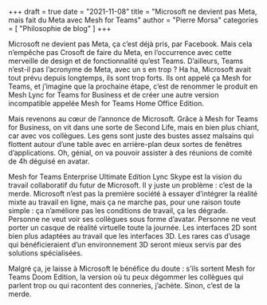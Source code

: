 +++
draft       = true
date        = "2021-11-08"
title       = "Microsoft ne devient pas Meta, mais fait du Meta avec Mesh for Teams"
author      = "Pierre Morsa"
categories  = [ "Philosophie de blog" ]
+++

Microsoft ne devient pas Meta, ça c’est déjà pris, par Facebook. Mais cela n’empêche pas Crosoft de faire du Meta, en l’occurrence avec cette merveille de design et de fonctionnalité qu’est Teams. D’ailleurs, Teams n’est-il pas l’acronyme de Meta, avec un s en trop ? Ha ha, Microsoft avait tout prévu depuis longtemps, ils sont trop forts. Ils ont appelé ça Mesh for Teams, et j’imagine que la prochaine étape, c’est de renommer le produit en Mesh Lync for Teams for Business et de créer une autre version incompatible appelée Mesh for Teams Home Office Edition.

Mais revenons au cœur de l’annonce de Microsoft. Grâce à Mesh for Teams for Business, on vit dans une sorte de Second Life, mais en bien plus chiant, car avec vos collègues. Les gens sont juste des bustes assez malsains qui flottent autour d’une table avec en arrière-plan deux sortes de fenêtres d’applications. Oh, génial, on va pouvoir assister à des réunions de comité de 4h déguisé en avatar.

Mesh for Teams Enterprise Ultimate Edition Lync Skype est la vision du travail collaboratif du futur de Microsoft. Il y juste un problème : c’est de la merde. Microsoft n’est pas la première société à essayer d’intégrer la réalité mixte au travail en ligne, mais ça ne marche pas, pour une raison toute simple : ça n’améliore pas les conditions de travail, ça les dégrade. Personne ne veut voir ses collègues sous forme d’avatar. Personne ne veut porter un casque de réalité virtuelle toute la journée. Les interfaces 2D sont bien plus adaptées au travail que les interfaces 3D. Les rares cas d’usage qui bénéficieraient d’un environnement 3D seront mieux servis par des solutions spécialisées.

Malgré ça, je laisse à Microsoft le bénéfice du doute : s’ils sortent Mesh for Teams Doom Edition, la version où tu peux dégommer les collègues qui parlent trop ou qui racontent des conneries, j’achète. Sinon, c’est de la merde.
